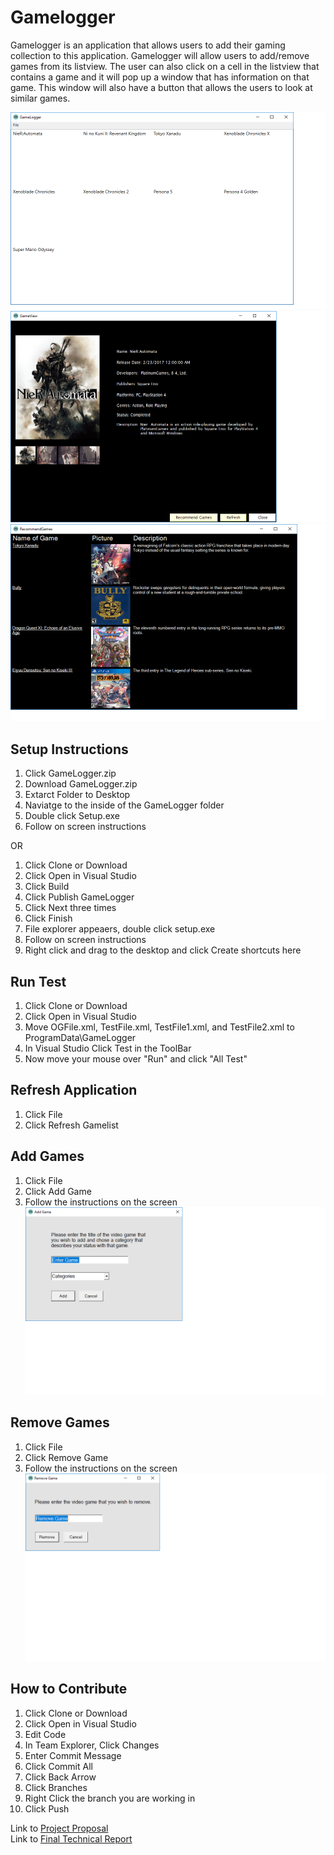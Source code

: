 # Gamelogger 
Gamelogger is an application that allows users to add their gaming collection to this application. Gamelogger will allow users to add/remove games from its listview. The user can also click on a cell in the listview that contains a game and it will pop up a window that has information on that game. This window will also have a button that allows the users to look at similar games. 

![](Images/MainWindow.png) ![](Images/GameView.png) ![](Images/RecommendGames.png) 

## Setup Instructions
1. Click GameLogger.zip
2. Download GameLogger.zip 
3. Extarct Folder to Desktop 
4. Naviatge to the inside of the GameLogger folder 
5. Double click Setup.exe 
6. Follow on screen instructions 
 
 OR 
 
1. Click Clone or Download 
2. Click Open in Visual Studio 
3. Click Build 
4. Click Publish GameLogger
5. Click Next three times 
6. Click Finish 
7. File explorer appeaers, double click setup.exe
8. Follow on screen instructions 
8. Right click and drag to the desktop and click Create shortcuts here 



## Run Test 

1. Click Clone or Download 
2. Click Open in Visual Studio 
3. Move OGFile.xml, TestFile.xml, TestFile1.xml, and TestFile2.xml to ProgramData\GameLogger
4. In Visual Studio Click Test in the ToolBar
5. Now move your mouse over "Run" and click "All Test"  


## Refresh Application 
1. Click File 
2. Click Refresh Gamelist 

## Add Games 
1. Click File 
2. Click Add Game 
3. Follow the instructions on the screen 
![](Images/AddGames.png)

## Remove Games 
1. Click File 
2. Click Remove Game 
3. Follow the instructions on the screen
![](Images/RemoveGames.png)

## How to Contribute
1. Click Clone or Download 
2. Click Open in Visual Studio 
3. Edit Code 
4. In Team Explorer, Click Changes 
5. Enter Commit Message
6. Click Commit All
7. Click Back Arrow
8. Click Branches 
9. Right Click the branch you are working in 
10. Click Push 

Link to [Project Proposal](https://github.com/parkerjd4/CapstoneProject/blob/master/ProjectProposal.md)\
Link to [Final Technical Report](https://github.com/parkerjd4/CapstoneProject/blob/master/Final%20Technical%20Report)


